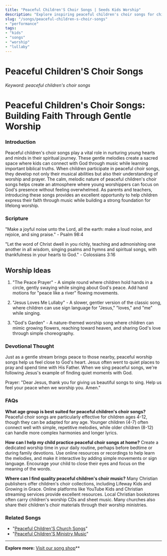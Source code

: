 ```yaml
---
title: "Peaceful Children'S Choir Songs | Seeds Kids Worship"
description: "Explore inspiring peaceful children's choir songs for children's worship and faith development. Biblical music resources for families and ministry."
slug: "/songs/peaceful-children-s-choir-songs"
- "performance"
tags:
- "kids"
- "songs"
- "worship"
- "lullaby"
---
```


# Peaceful Children'S Choir Songs

_Keyword: peaceful children's choir songs_

# Peaceful Children's Choir Songs: Building Faith Through Gentle Worship

### Introduction
Peaceful children's choir songs play a vital role in nurturing young hearts and minds in their spiritual journey. These gentle melodies create a sacred space where kids can connect with God through music while learning important biblical truths. When children participate in peaceful choir songs, they develop not only their musical abilities but also their understanding of worship and prayer. The calm, melodic nature of peaceful children's choir songs helps create an atmosphere where young worshippers can focus on God's presence without feeling overwhelmed. As parents and teachers, introducing these songs provides an excellent opportunity to help children express their faith through music while building a strong foundation for lifelong worship.

### Scripture
"Make a joyful noise unto the Lord, all the earth: make a loud noise, and rejoice, and sing praise." - Psalm 98:4

"Let the word of Christ dwell in you richly, teaching and admonishing one another in all wisdom, singing psalms and hymns and spiritual songs, with thankfulness in your hearts to God." - Colossians 3:16

## Worship Ideas
1. "The Peace Prayer" - A simple round where children hold hands in a circle, gently swaying while singing about God's peace. Add hand motions for "peace like a river" flowing movements.

2. "Jesus Loves Me Lullaby" - A slower, gentler version of the classic song, where children can use sign language for "Jesus," "loves," and "me" while singing.

3. "God's Garden" - A nature-themed worship song where children can mimic growing flowers, reaching toward heaven, and sharing God's love through simple choreography.

### Devotional Thought
Just as a gentle stream brings peace to those nearby, peaceful worship songs help us feel close to God's heart. Jesus often went to quiet places to pray and spend time with His Father. When we sing peaceful songs, we're following Jesus's example of finding quiet moments with God. 

Prayer: "Dear Jesus, thank you for giving us beautiful songs to sing. Help us feel your peace when we worship you. Amen."

### FAQs

**What age group is best suited for peaceful children's choir songs?**
Peaceful choir songs are particularly effective for children ages 4-12, though they can be adapted for any age. Younger children (4-7) often connect well with simple, repetitive melodies, while older children (8-12) can handle more complex harmonies and longer lyrics.

**How can I help my child practice peaceful choir songs at home?**
Create a dedicated worship time in your daily routine, perhaps before bedtime or during family devotions. Use online resources or recordings to help learn the melodies, and make it interactive by adding simple movements or sign language. Encourage your child to close their eyes and focus on the meaning of the words.

**Where can I find quality peaceful children's choir music?**
Many Christian publishers offer children's choir collections, including Lifeway Kids and Growing in Grace. Online platforms like YouTube Kids and Christian streaming services provide excellent resources. Local Christian bookstores often carry children's worship CDs and sheet music. Many churches also share their children's choir materials through their worship ministries.

### Related Songs

- "[Peaceful Children'S Church Songs](/songs/peaceful-children-s-church-songs/)"
- "[Peaceful Children'S Ministry Music](/songs/peaceful-children-s-ministry-music/)"

---

**Explore more:** [Visit our song shop](https://seedskidsworship.com/shop)**

<!-- Schema Markup -->
<script type="application/ld+json">
{
  "@context": "https://schema.org",
  "@type": "MusicRecording",
  "name": "Peaceful Children'S Choir Songs",
  "byArtist": {
    "@type": "MusicGroup",
    "name": "Seeds Kids Worship"
  },
  "isFamilyFriendly": true,
  "url": "https://seedskidsworship.com/songs/peaceful-children-s-choir-songs/"
}
</script>